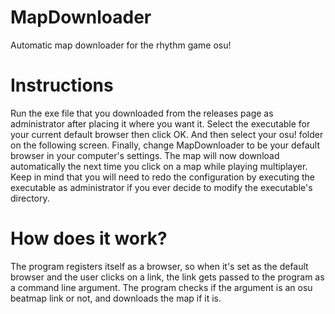 # MapDownloader
 Automatic map downloader for the rhythm game osu!
# Instructions
 Run the exe file that you downloaded from the releases page as administrator after placing it where you want it. Select the executable for your current default browser then click OK. And then select your osu! folder on the following screen. Finally, change MapDownloader to be your default browser in your computer's settings. The map will now download automatically the next time you click on a map while playing multiplayer. Keep in mind that you will need to redo the configuration by executing the executable as administrator if you ever decide to modify the executable's directory.
# How does it work?
 The program registers itself as a browser, so when it's set as the default browser and the user clicks on a link, the link gets passed to the program as a command line argument. The program checks if the argument is an osu beatmap link or not, and downloads the map if it is.
